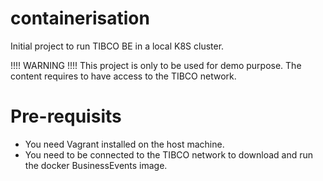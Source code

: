 # containerisation
Initial project to run TIBCO BE in a local K8S cluster.

!!!! WARNING !!!!
This project is only to be used for demo purpose. The content requires to have access to the TIBCO network.

# Pre-requisits
+ You need Vagrant installed on the host machine.
+ You need to be connected to the TIBCO network to download and run the docker BusinessEvents image.